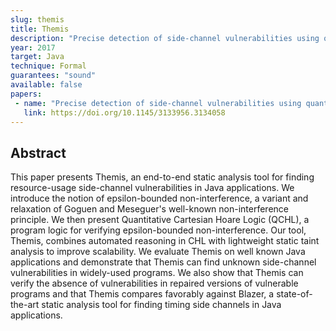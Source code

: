 ```yaml
---
slug: themis
title: Themis
description: "Precise detection of side-channel vulnerabilities using quantitative cartesian hoare logic"
year: 2017
target: Java
technique: Formal
guarantees: "sound"
available: false
papers:
 - name: "Precise detection of side-channel vulnerabilities using quantitative cartesian hoare logic"
   link: https://doi.org/10.1145/3133956.3134058
---
```


## Abstract

This paper presents Themis, an end-to-end static analysis tool for finding resource-usage side-channel vulnerabilities in Java applications. We introduce the notion of epsilon-bounded non-interference, a variant and relaxation of Goguen and Meseguer's well-known non-interference principle. We then present Quantitative Cartesian Hoare Logic (QCHL), a program logic for verifying epsilon-bounded non-interference. Our tool, Themis, combines automated reasoning in CHL with lightweight static taint analysis to improve scalability. We evaluate Themis on well known Java applications and demonstrate that Themis can find unknown side-channel vulnerabilities in widely-used programs. We also show that Themis can verify the absence of vulnerabilities in repaired versions of vulnerable programs and that Themis compares favorably against Blazer, a state-of-the-art static analysis tool for finding timing side channels in Java applications.